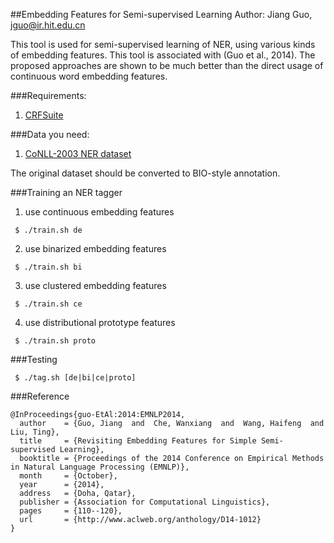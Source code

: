 ##Embedding Features for Semi-supervised Learning
Author: Jiang Guo, jguo@ir.hit.edu.cn

This tool is used for semi-supervised learning of NER,
using various kinds of embedding features. This tool is
associated with (Guo et al., 2014). The proposed approaches
are shown to be much better than the direct usage of
continuous word embedding features.

###Requirements:
1. [CRFSuite](https://github.com/chokkan/crfsuite)

###Data you need:
1. [CoNLL-2003 NER dataset](http://www.clips.ua.ac.be/conll2003/ner/)

The original dataset should be converted to BIO-style annotation.

###Training an NER tagger
1. use continuous embedding features

``` $ ./train.sh de```

2. use binarized embedding features

``` $ ./train.sh bi```

3. use clustered embedding features

``` $ ./train.sh ce```

4. use distributional prototype features

``` $ ./train.sh proto```

###Testing

``` $ ./tag.sh [de|bi|ce|proto]```

###Reference

```
@InProceedings{guo-EtAl:2014:EMNLP2014,
  author    = {Guo, Jiang  and  Che, Wanxiang  and  Wang, Haifeng  and  Liu, Ting},
  title     = {Revisiting Embedding Features for Simple Semi-supervised Learning},
  booktitle = {Proceedings of the 2014 Conference on Empirical Methods in Natural Language Processing (EMNLP)},
  month     = {October},
  year      = {2014},
  address   = {Doha, Qatar},
  publisher = {Association for Computational Linguistics},
  pages     = {110--120},
  url       = {http://www.aclweb.org/anthology/D14-1012}
}
```
